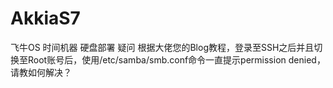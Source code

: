 # AkkiaS7
飞牛OS 时间机器 硬盘部署 疑问 
根据大佬您的Blog教程，登录至SSH之后并且切换至Root账号后，使用/etc/samba/smb.conf命令一直提示permission denied，请教如何解决？
